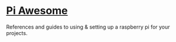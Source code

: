# [Pi Awesome](https://www.piawesome.com)

References and guides to using & setting up a raspberry pi for your projects.